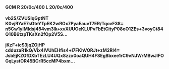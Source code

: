 #### GCM R 20/0c/400 L 20/0c/400
**vb2S/ZVUSIqGptNT**<br/>**K0vjRYaE7sOteYTpEK2wROx7PyaEauvT7ER/TqovF38=**<br/>**n5Cw1yIMIdsj454vm3lk+xvXUUOeKLUPvFbEtCityP08oO1ZEs+3voyCt84Q10B6tzpTKsXn2fOp2V5S...**<br/><br/>
**jKzF+icS3jqZOjHP**<br/>**cdduzaR1kQ/Vix4IVUhEHfis4+l7FKhVORJt+zM2Rl4=**<br/>**JsbEjKZOfDXbTEzLU4UQxSzzx0oaQUH4FSEgBbxee1rC9vNJWrMBwJIFOGqLystOR45BCrR5ccMP4bxm...**